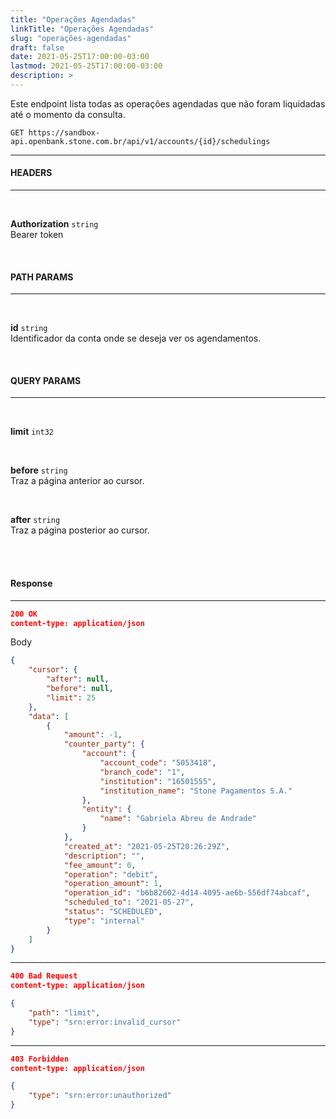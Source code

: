 ```yaml
---
title: "Operações Agendadas"
linkTitle: "Operações Agendadas"
slug: "operações-agendadas"
draft: false
date: 2021-05-25T17:00:00-03:00
lastmod: 2021-05-25T17:00:00-03:00
description: >
---
```

Este endpoint lista todas as operações agendadas que não foram liquidadas até o momento da consulta.

```http
GET https://sandbox-api.openbank.stone.com.br/api/v1/accounts/{id}/schedulings
```

---

#### **HEADERS**

---

<br>

**Authorization** `string`
<br>Bearer token

<br>

#### **PATH PARAMS**

---
<br>

**id** `string`
<br>Identificador da conta onde se deseja ver os agendamentos.

<br>

#### **QUERY PARAMS**

---
<br>

**limit**  `int32`

<br>

**before**  `string`<br>
Traz a página anterior ao cursor.

<br>

**after**  `string`<br>
Traz a página posterior ao cursor.

<br><br>

#### **Response**
---

```JSON
200 OK
content-type: application/json
```
Body
```JSON
{
    "cursor": {
        "after": null,
        "before": null,
        "limit": 25
    },
    "data": [
        {
            "amount": -1,
            "counter_party": {
                "account": {
                    "account_code": "5053418",
                    "branch_code": "1",
                    "institution": "16501555",
                    "institution_name": "Stone Pagamentos S.A."
                },
                "entity": {
                    "name": "Gabriela Abreu de Andrade"
                }
            },
            "created_at": "2021-05-25T20:26:29Z",
            "description": "",
            "fee_amount": 0,
            "operation": "debit",
            "operation_amount": 1,
            "operation_id": "b6b82602-4d14-4095-ae6b-556df74abcaf",
            "scheduled_to": "2021-05-27",
            "status": "SCHEDULED",
            "type": "internal"
        }
    ]
}
```

---

```JSON
400 Bad Request
content-type: application/json
```

```JSON
{
    "path": "limit",
    "type": "srn:error:invalid_cursor"
}
```
---

```JSON
403 Forbidden
content-type: application/json
```

```JSON
{
    "type": "srn:error:unauthorized"
}
```
